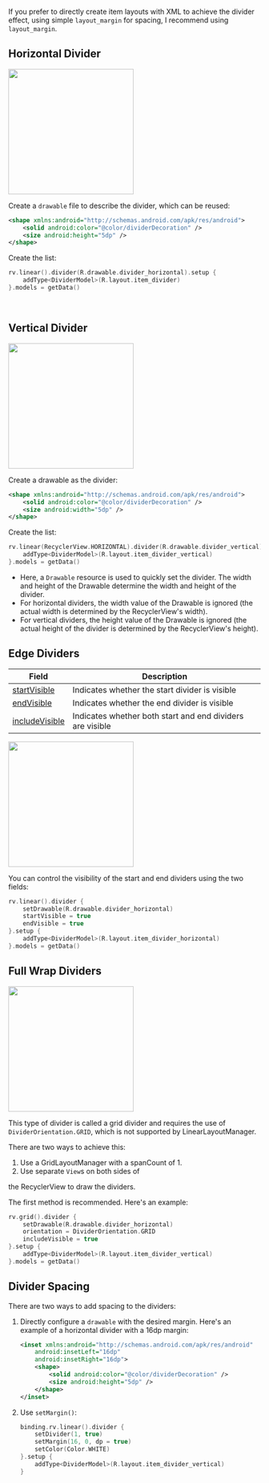 If you prefer to directly create item layouts with XML to achieve the divider effect, using simple `layout_margin` for spacing, I recommend using `layout_margin`.

## Horizontal Divider

<img src="https://i.loli.net/2021/08/14/IoBfnz6ERXVHlq3.png" width="250" />

Create a `drawable` file to describe the divider, which can be reused:

```xml
<shape xmlns:android="http://schemas.android.com/apk/res/android">
    <solid android:color="@color/dividerDecoration" />
    <size android:height="5dp" />
</shape>
```

Create the list:

```kotlin
rv.linear().divider(R.drawable.divider_horizontal).setup {
    addType<DividerModel>(R.layout.item_divider)
}.models = getData()
```

<br>

## Vertical Divider

<img src="https://i.loli.net/2021/08/14/rAeDXkfV6HxJUym.png" width="250"/>

Create a drawable as the divider:

```xml
<shape xmlns:android="http://schemas.android.com/apk/res/android">
    <solid android:color="@color/dividerDecoration" />
    <size android:width="5dp" />
</shape>
```

Create the list:

```kotlin
rv.linear(RecyclerView.HORIZONTAL).divider(R.drawable.divider_vertical).setup {
    addType<DividerModel>(R.layout.item_divider_vertical)
}.models = getData()
```

- Here, a `Drawable` resource is used to quickly set the divider. The width and height of the Drawable determine the width and height of the divider.
- For horizontal dividers, the width value of the Drawable is ignored (the actual width is determined by the RecyclerView's width).
- For vertical dividers, the height value of the Drawable is ignored (the actual height of the divider is determined by the RecyclerView's height).

## Edge Dividers

| Field | Description |
|-|-|
| [startVisible](api/-b-r-v/com.drake.brv/-default-decoration/index.html#-2091559976%2FProperties%2F-900954490) | Indicates whether the start divider is visible |
| [endVisible](api/-b-r-v/com.drake.brv/-default-decoration/index.html#-377591023%2FProperties%2F-900954490) | Indicates whether the end divider is visible |
| [includeVisible](api/-b-r-v/com.drake.brv/-default-decoration/index.html#1716094302%2FProperties%2F-900954490) | Indicates whether both start and end dividers are visible |

<img src="https://i.loli.net/2021/08/14/iL5epWdOQKnwZAc.png" width="250"/>

You can control the visibility of the start and end dividers using the two fields:

```kotlin hl_lines="3 4"
rv.linear().divider {
    setDrawable(R.drawable.divider_horizontal)
    startVisible = true
    endVisible = true
}.setup {
    addType<DividerModel>(R.layout.item_divider_horizontal)
}.models = getData()
```

## Full Wrap Dividers

<img src="https://i.loli.net/2021/08/14/lGSOPdg5A8WInoL.png" width="250"/>

This type of divider is called a grid divider and requires the use of `DividerOrientation.GRID`, which is not supported by LinearLayoutManager.

There are two ways to achieve this:

1. Use a GridLayoutManager with a spanCount of 1.
2. Use separate `View`s on both sides of

the RecyclerView to draw the dividers.

The first method is recommended. Here's an example:

```kotlin
rv.grid().divider {
    setDrawable(R.drawable.divider_horizontal)
    orientation = DividerOrientation.GRID
    includeVisible = true
}.setup {
    addType<DividerModel>(R.layout.item_divider_vertical)
}.models = getData()
```

## Divider Spacing

There are two ways to add spacing to the dividers:

1. Directly configure a `drawable` with the desired margin. Here's an example of a horizontal divider with a 16dp margin:

    ```xml
    <inset xmlns:android="http://schemas.android.com/apk/res/android"
        android:insetLeft="16dp"
        android:insetRight="16dp">
        <shape>
            <solid android:color="@color/dividerDecoration" />
            <size android:height="5dp" />
        </shape>
    </inset>
    ```

2. Use `setMargin()`:

    ```kotlin
    binding.rv.linear().divider {
        setDivider(1, true)
        setMargin(16, 0, dp = true)
        setColor(Color.WHITE)
    }.setup {
        addType<DividerModel>(R.layout.item_divider_vertical)
    }
    ```